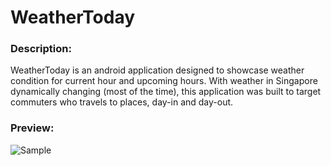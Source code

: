 # WeatherToday

### Description:
WeatherToday is an android application designed to showcase weather condition for current hour and upcoming hours. With weather in Singapore dynamically changing (most of the time), this application was built to target commuters who travels to places, day-in and day-out.

### Preview:
![Sample](https://github.com/wnyao/cp3406_mobile_computing/blob/master/Screenshots/weather_today.jpg)
